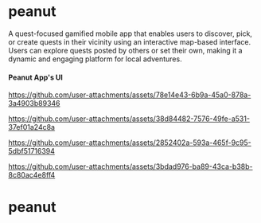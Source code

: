 # peanut
A quest-focused gamified mobile app that enables users to discover, pick, or create quests in their vicinity using an interactive map-based interface. Users can explore quests posted by others or set their own, making it a dynamic and engaging platform for local adventures.

#### Peanut App's UI 
https://github.com/user-attachments/assets/78e14e43-6b9a-45a0-878a-3a4903b89346


https://github.com/user-attachments/assets/38d84482-7576-49fe-a531-37ef01a24c8a



https://github.com/user-attachments/assets/2852402a-593a-465f-9c95-5dbf51716394



https://github.com/user-attachments/assets/3bdad976-ba89-43ca-b38b-8c80ac4e8ff4



# peanut
